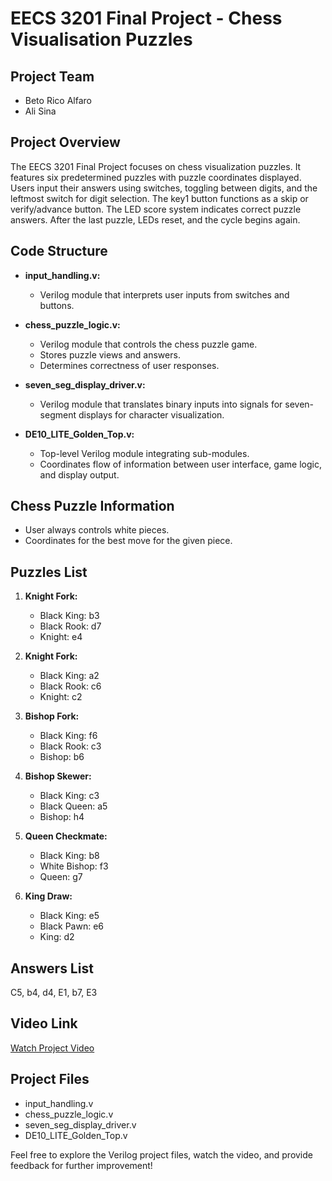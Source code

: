# EECS 3201 Final Project - Chess Visualisation Puzzles

## Project Team

- Beto Rico Alfaro
- Ali Sina

## Project Overview

The EECS 3201 Final Project focuses on chess visualization puzzles. It features six predetermined puzzles with puzzle coordinates displayed. Users input their answers using switches, toggling between digits, and the leftmost switch for digit selection. The key1 button functions as a skip or verify/advance button. The LED score system indicates correct puzzle answers. After the last puzzle, LEDs reset, and the cycle begins again.

## Code Structure

- **input_handling.v:**
  - Verilog module that interprets user inputs from switches and buttons.

- **chess_puzzle_logic.v:**
  - Verilog module that controls the chess puzzle game.
  - Stores puzzle views and answers.
  - Determines correctness of user responses.

- **seven_seg_display_driver.v:**
  - Verilog module that translates binary inputs into signals for seven-segment displays for character visualization.

- **DE10_LITE_Golden_Top.v:**
  - Top-level Verilog module integrating sub-modules.
  - Coordinates flow of information between user interface, game logic, and display output.

## Chess Puzzle Information

- User always controls white pieces.
- Coordinates for the best move for the given piece.

## Puzzles List

1. **Knight Fork:**
   - Black King: b3
   - Black Rook: d7
   - Knight: e4

2. **Knight Fork:**
   - Black King: a2
   - Black Rook: c6
   - Knight: c2

3. **Bishop Fork:**
   - Black King: f6
   - Black Rook: c3
   - Bishop: b6

4. **Bishop Skewer:**
   - Black King: c3
   - Black Queen: a5
   - Bishop: h4

5. **Queen Checkmate:**
   - Black King: b8
   - White Bishop: f3
   - Queen: g7

6. **King Draw:**
   - Black King: e5
   - Black Pawn: e6
   - King: d2

## Answers List

C5, b4, d4, E1, b7, E3

## Video Link

[Watch Project Video](https://www.youtube.com/watch?v=ZWpLmUFcZTg&ab_channel=bobthecookie)

## Project Files

- input_handling.v
- chess_puzzle_logic.v
- seven_seg_display_driver.v
- DE10_LITE_Golden_Top.v

Feel free to explore the Verilog project files, watch the video, and provide feedback for further improvement!
